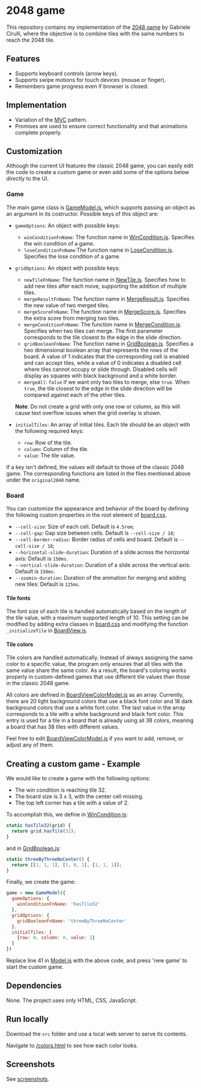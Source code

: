 # 2048 game

This repository contains my implementation of the [2048 game](https://en.wikipedia.org/wiki/2048_(video_game)) by Gabriele Cirulli, where the objective is to combine tiles with the same numbers to reach the 2048 tile.

## Features

* Supports keyboard controls (arrow keys).
* Supports swipe motions for touch devices (mouse or finger).
* Remembers game progress even if browser is closed.

## Implementation

* Variation of the [MVC](https://en.wikipedia.org/wiki/Model%E2%80%93view%E2%80%93controller) pattern.
* Promises are used to ensure correct functionality and that animations complete properly.

## Customization

Although the current UI features the classic 2048 game, you can easily edit the code to create a custom game or even add some of the options below directly to the UI.

### Game

The main game class is [GameModel.js](src/js/GameModel.js), which supports passing an object as an argument in its costructor. Possible keys of this object are:

* `gameOptions`: An object with possible keys:
  * `winConditionFnName`: The function name in [WinCondition.js](src/js/gameModel/WinCondition.js). Specifies the win condition of a game.
  * `loseConditionFnName`:The function name in [LoseCondition.js](src/js/gameModel/LoseCondition.js). Specifies the lose condition of a game.
* `gridOptions`: An object with possible keys:
  * `newTileFnName`: The function name in [NewTile.js](src/js/gameModel/NewTile.js). Specifies how to add new tiles after each move, supporting the addition of multiple tiles.
  * `mergeResultFnName`: The function name in [MergeResult.js](src/js/gameModel/MergeResult.js). Specifies the new value of two merged tiles.
  * `mergeScoreFnName`: The function name in [MergeScore.js](src/js/gameModel/MergeScore.js). Specifies the extra score from merging two tiles.
  * `mergeConditionFnName`: The function name in [MergeCondition.js](src/js/gameModel/MergeCondition.js). Specifies when two tiles can merge. The first parameter corresponds to the tile closest to the edge in the slide direction.
  * `gridBooleanFnName`: The function name in [GridBoolean.js](src/js/gameModel/GridBoolean.js). Specifies a two dimensional boolean array that represents the rows of the board. A value of 1 indicates that the corresponding cell is enabled and can accept tiles, while a value of 0 indicates a disabled cell where tiles cannot occupy or slide through. Disabled cells will display as squares with black background and a white border.
  * `mergeAll`: `false` if we want only two tiles to merge, else `true`. When `true`, the tile closest to the edge in the slide direction will be compared against each of the other tiles.

  **Note**: Do not create a grid with only one row or column, as this will cause text overflow issues when the grid overlay is shown.

* `initialTiles`: An array of initial tiles. Each tile should be an object with the following required keys:
  * `row`: Row of the tile.
  * `column`: Column of the tile.
  * `value`: The tile value.

If a key isn't defined, the values will default to those of the classic 2048 game. The corresponding functions are listed in the files mentioned above under the `original2048` name.

### Board

You can customize the appearance and behavior of the board by defining the following custom properties in the root element of [board.css](src/css/board.css).

* `--cell-size`: Size of each cell. Default is `4.5rem`;
* `--cell-gap`: Gap size between cells. Default is `--cell-size / 18`;
* `--cell-border-radius`: Border radius of cells and board. Default is `--cell-size / 18`;
* `--horizontal-slide-duration`: Duration of a slide across the horizontal axis: Default is `150ms`.
* `--vertical-slide-duration`: Duration of a slide across the vertical axis: Default is `150ms`.
* `--zoomin-duration`: Duration of the animation for merging and adding new tiles: Default is `125ms`.

#### Tile fonts

The font size of each tile is handled automatically based on the length of the tile value, with a maximum supported length of 10. This setting can be modified by adding extra classes in [board.css](src/css/board.css) and modifying the function `_initializeTile` in [BoardView.js](src/js/gameView/BoardView.js).

#### Tile colors

Tile colors are handled automatically. Instead of always assigning the same color to a specific value, the program only ensures that all tiles with the same value share the same color. As a result, the board's coloring works properly in custom-defined games that use different tile values than those in the classic 2048 game.

All colors are defined in [BoardViewColorModel.js](src/js/gameView/BoardViewColorModel.js) as an array. Currently, there are 20 light background colors that use a black font color and 18 dark background colors that use a white font color. The last value in the array corresponds to a tile with a white background and black font color. This entry is used for a tile in a board that is already using all 38 colors, meaning a board that has 38 tiles with different values.

Feel free to edit [BoardViewColorModel.js](src/js/gameView/BoardViewColorModel.js) if you want to add, remove, or adjust any of them.

## Creating a custom game - Example

We would like to create a game with the following options:

* The win condition is reaching tile 32.
* The board size is 3 x 3, with the center cell missing.
* The top left corner has a tile with a value of 2.

To accomplish this, we define in [WinCondition.js](src/js/gameModel/WinCondition.js):

```js
static hasTile32(grid) {
  return grid.hasTile(32);
}
```

and in [GridBoolean.js](src/js/gameModel/GridBoolean.js):

```js
static threeByThreeNoCenter() {
  return [[1, 1, 1], [1, 0, 1], [1, 1, 1]];
}
```

Finally, we create the game:

```js
game = new GameModel({
  gameOptions: {
    winConditionFnName: 'hasTile32'
  },
  gridOptions: {
    gridBooleanFnName: 'threeByThreeNoCenter'
  },
  initialTiles: [
    {row: 0, column: 0, value: 2}
  ]
})
```

Replace line 41 in [Model.js](src/js/Model.js) with the above code, and press 'new game' to start the custom game.

## Dependencies

None. The project uses only HTML, CSS, JavaScript.

## Run locally

Download the `src` folder and use a local web server to serve its contents.

Navigate to [/colors.html](src/colors.html) to see how each color looks.

## Screenshots

See [screenshots](screenshots/).
